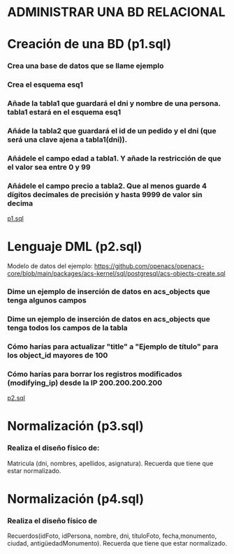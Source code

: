 # ADMINISTRAR UNA BD RELACIONAL

# Creación de una BD (p1.sql)

### Crea una base de datos que se llame ejemplo

### Crea el esquema esq1

### Añade la tabla1 que guardará el dni y nombre de una persona. tabla1 estará en el esquema esq1

### Añáde la tabla2 que guardará el id de un pedido y el dni (que será una clave ajena a tabla1(dni)).

### Añádele el campo edad a tabla1. Y añade la restricción de que el valor sea entre 0 y 99

### Añádele el campo precio a tabla2. Que al menos guarde 4 dígitos decimales de precisión y hasta 9999 de valor sin decima

[p1.sql](https://github.com/agonzalezbesada/BD/blob/8491e58aaa9ad018027ae55476c7eb68de891541/Examenes/ex5/p1.sql)

# Lenguaje DML (p2.sql)

Modelo de datos del ejemplo: https://github.com/openacs/openacs-core/blob/main/packages/acs-kernel/sql/postgresql/acs-objects-create.sql

### Dime un ejemplo de inserción de datos en acs_objects que tenga algunos campos

### Dime un ejemplo de inserción de datos en acs_objects que tenga todos los campos de la tabla

### Cómo harías para actualizar "title" a "Ejemplo de título" para los object_id mayores de 100

### Cómo harías para borrar los registros modificados (modifying_ip) desde la IP 200.200.200.200

[p2.sql](https://github.com/agonzalezbesada/BD/blob/8aa4b56037b7cacb1cf67c4f002acec5d478cc5f/Examenes/ex5/p2.sql)

# Normalización (p3.sql)

### Realiza el diseño físico de:

Matricula (dni, nombres, apellidos, asignatura).
Recuerda que tiene que estar normalizado.

# Normalización (p4.sql)

### Realiza el diseño físico de

Recuerdos(idFoto, idPersona, nombre, dni, títuloFoto, fecha,monumento, ciudad, antigüedadMonumento).
Recuerda que tiene que estar normalizado.